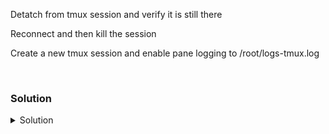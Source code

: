 Detatch from tmux session and verify it is still there

Reconnect and then kill the session

Create a new tmux session and enable pane logging to /root/logs-tmux.log

<br>

### Solution
<details>
<summary>Solution</summary>

Detatch from tmux session

```plain
ctrl + b and d
```

Verify that tmux session is still running

```plain
tmux ls
```{{exec}}

Reconnect to that session

```plain
tmux a -t 0
```{{exec}}

Kill your last tmux session, and list your sessions.

```plain
tmux kill-session
```{{exec}}

```plain
tmux list-sessions
```{{exec}}

Create a new session for tmux

```plain
tmux 
```{{exec}}

Log the output of a pane to a file

```plain
tmux pipe-pane -o "exec cat >>$HOME/'logs-tmux.log'"
```{{exec}}

Execute a command that keeps on running

```plain
while true; do uptime; sleep 1; done
```{{exec}}

Detach the tmux session

```plain
ctrl + b and d
```

View the output associated with that pane

```plain
cat $HOME/'logs-tmux.log'
```{{exec}}

Attach to the last session once again and cancel the process with `ctrl+c`

```plain
tmux a
```{{exec}}

Close all tmux sessions

```plain
tmux kill-server
```{{exec}}

</details>